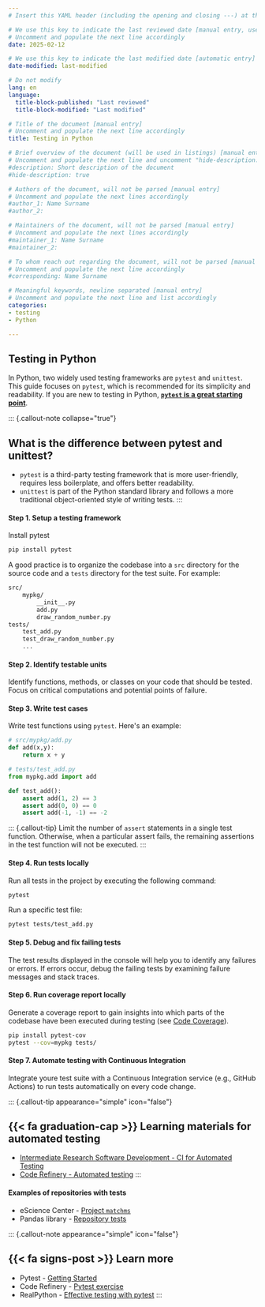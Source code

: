 ```yaml
---
# Insert this YAML header (including the opening and closing ---) at the beginning of the document and fill it out accordingly

# We use this key to indicate the last reviewed date [manual entry, use YYYY-MM-DD]
# Uncomment and populate the next line accordingly
date: 2025-02-12

# We use this key to indicate the last modified date [automatic entry]
date-modified: last-modified

# Do not modify
lang: en
language: 
  title-block-published: "Last reviewed"
  title-block-modified: "Last modified"

# Title of the document [manual entry]
# Uncomment and populate the next line accordingly
title: Testing in Python

# Brief overview of the document (will be used in listings) [manual entry]
# Uncomment and populate the next line and uncomment "hide-description: true".
#description: Short description of the document
#hide-description: true

# Authors of the document, will not be parsed [manual entry]
# Uncomment and populate the next lines accordingly
#author_1: Name Surname
#author_2:

# Maintainers of the document, will not be parsed [manual entry]
# Uncomment and populate the next lines accordingly
#maintainer_1: Name Surname
#maintainer_2:

# To whom reach out regarding the document, will not be parsed [manual entry]
# Uncomment and populate the next line accordingly
#corresponding: Name Surname

# Meaningful keywords, newline separated [manual entry]
# Uncomment and populate the next line and list accordingly
categories: 
- testing 
- Python

---
```


## Testing in Python

In Python, two widely used testing frameworks are `pytest` and `unittest`. This guide focuses on `pytest`, which is recommended for its simplicity and readability. If you are new to testing in Python, [**`pytest` is a great starting point**](https://realpython.com/pytest-python-testing/#what-makes-pytest-so-useful).

::: {.callout-note collapse="true"}
## What is the difference between pytest and unittest?

- `pytest` is a third-party testing framework that is more user-friendly, requires less boilerplate, and offers better readability.
- `unittest` is part of the Python standard library and follows a more traditional object-oriented style of writing tests. 
:::

#### Step 1. Setup a testing framework

Install pytest

```bash
pip install pytest
```

A good practice is to organize the codebase into a `src` directory for the source code and a `tests` directory for the test suite. For example:

```markdown
src/
    mypkg/
        __init__.py
        add.py
        draw_random_number.py
tests/
    test_add.py
    test_draw_random_number.py
    ...
```
  
#### Step 2. Identify testable units
Identify functions, methods, or classes on your code that should be tested. Focus on critical computations and potential points of failure.

#### Step 3. Write test cases
Write test functions using `pytest`. Here's an example:

```python
# src/mypkg/add.py
def add(x,y):
    return x + y

# tests/test_add.py
from mypkg.add import add

def test_add():
    assert add(1, 2) == 3
    assert add(0, 0) == 0
    assert add(-1, -1) == -2
```

::: {.callout-tip}
Limit the number of `assert` statements in a single test function. Otherwise, when a particular assert fails, the remaining assertions in the test function will not be executed.
:::

#### Step 4. Run tests locally
Run all tests in the project by executing the following command:

```bash
pytest
```

Run a specific test file:

```bash
pytest tests/test_add.py
```

#### Step 5. Debug and fix failing tests
The test results displayed in the console will help you to identify any failures or errors. If errors occur, debug the failing tests by examining failure messages and stack traces.

#### Step 6. Run coverage report locally
Generate a coverage report to gain insights into which parts of the codebase have been executed during testing (see [Code Coverage](./intermediate.md#code-coverage)). 

```bash
pip install pytest-cov
pytest --cov=mypkg tests/
```

#### Step 7. Automate testing with Continuous Integration
Integrate youre test suite with a Continuous Integration service (e.g., GitHub Actions) to run tests automatically on every code change.

::: {.callout-tip appearance="simple" icon="false"}
## {{< fa graduation-cap >}} Learning materials for automated testing
- [Intermediate Research Software Development - CI for Automated Testing](https://carpentries-incubator.github.io/python-intermediate-development/23-continuous-integration-automated-testing/index.html)
- [Code Refinery - Automated testing](https://coderefinery.github.io/testing/continuous-integration/)
:::

#### Examples of repositories with tests

- eScience Center - [Project `matchms`](https://github.com/matchms/matchms)
- Pandas library - [Repository tests](https://github.com/pandas-dev/pandas/tree/main/pandas/tests)

::: {.callout-note appearance="simple" icon="false"}
## {{< fa signs-post >}} Learn more
- Pytest - [Getting Started](https://docs.pytest.org/en/8.0.x/getting-started.html#get-started)
- Code Refinery - [Pytest exercise](https://coderefinery.github.io/testing/locally/)
- RealPython - [Effective testing with pytest](https://realpython.com/pytest-python-testing/)
:::